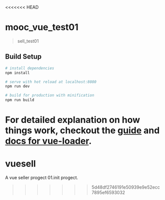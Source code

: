 <<<<<<< HEAD
# mooc_vue_test01

> sell_test01

## Build Setup

``` bash
# install dependencies
npm install

# serve with hot reload at localhost:8080
npm run dev

# build for production with minification
npm run build
```

For detailed explanation on how things work, checkout the [guide](http://vuejs-templates.github.io/webpack/) and [docs for vue-loader](http://vuejs.github.io/vue-loader).
=======
# vuesell
A vue seller progect
01.init progect.
>>>>>>> 5d48df2746191e50939e9e52ecc7895ef6593032
